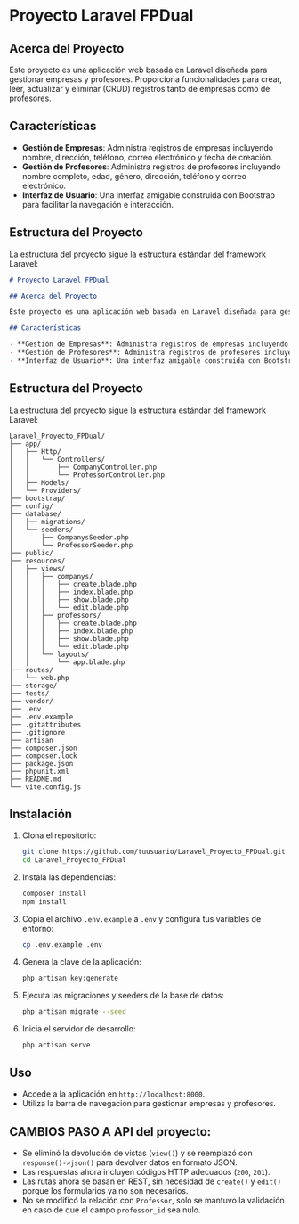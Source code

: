 # Proyecto Laravel FPDual

## Acerca del Proyecto

Este proyecto es una aplicación web basada en Laravel diseñada para gestionar empresas y profesores. Proporciona funcionalidades para crear, leer, actualizar y eliminar (CRUD) registros tanto de empresas como de profesores.

## Características

- **Gestión de Empresas**: Administra registros de empresas incluyendo nombre, dirección, teléfono, correo electrónico y fecha de creación.
- **Gestión de Profesores**: Administra registros de profesores incluyendo nombre completo, edad, género, dirección, teléfono y correo electrónico.
- **Interfaz de Usuario**: Una interfaz amigable construida con Bootstrap para facilitar la navegación e interacción.

## Estructura del Proyecto

La estructura del proyecto sigue la estructura estándar del framework Laravel:

```md
# Proyecto Laravel FPDual

## Acerca del Proyecto

Este proyecto es una aplicación web basada en Laravel diseñada para gestionar empresas y profesores. Proporciona funcionalidades para crear, leer, actualizar y eliminar (CRUD) registros tanto de empresas como de profesores.

## Características

- **Gestión de Empresas**: Administra registros de empresas incluyendo nombre, dirección, teléfono, correo electrónico y fecha de creación.
- **Gestión de Profesores**: Administra registros de profesores incluyendo nombre completo, edad, género, dirección, teléfono y correo electrónico.
- **Interfaz de Usuario**: Una interfaz amigable construida con Bootstrap para facilitar la navegación e interacción.
```
## Estructura del Proyecto

La estructura del proyecto sigue la estructura estándar del framework Laravel:
```text
Laravel_Proyecto_FPDual/
├── app/
│   ├── Http/
│   │   └── Controllers/
│   │       ├── CompanyController.php
│   │       └── ProfessorController.php
│   ├── Models/
│   └── Providers/
├── bootstrap/
├── config/
├── database/
│   ├── migrations/
│   └── seeders/
│       ├── CompanysSeeder.php
│       └── ProfessorSeeder.php
├── public/
├── resources/
│   ├── views/
│   │   ├── companys/
│   │   │   ├── create.blade.php
│   │   │   ├── index.blade.php
│   │   │   ├── show.blade.php
│   │   │   └── edit.blade.php
│   │   ├── professors/
│   │   │   ├── create.blade.php
│   │   │   ├── index.blade.php
│   │   │   ├── show.blade.php
│   │   │   └── edit.blade.php
│   │   └── layouts/
│   │       └── app.blade.php
├── routes/
│   └── web.php
├── storage/
├── tests/
├── vendor/
├── .env
├── .env.example
├── .gitattributes
├── .gitignore
├── artisan
├── composer.json
├── composer.lock
├── package.json
├── phpunit.xml
├── README.md
└── vite.config.js
````

## Instalación

1. Clona el repositorio:
    ```sh
    git clone https://github.com/tuusuario/Laravel_Proyecto_FPDual.git
    cd Laravel_Proyecto_FPDual
    ```

2. Instala las dependencias:
    ```sh
    composer install
    npm install
    ```

3. Copia el archivo `.env.example` a `.env` y configura tus variables de entorno:
    ```sh
    cp .env.example .env
    ```

4. Genera la clave de la aplicación:
    ```sh
    php artisan key:generate
    ```

5. Ejecuta las migraciones y seeders de la base de datos:
    ```sh
    php artisan migrate --seed
    ```

6. Inicia el servidor de desarrollo:
    ```sh
    php artisan serve
    ```

## Uso

- Accede a la aplicación en `http://localhost:8000`.
- Utiliza la barra de navegación para gestionar empresas y profesores.


## CAMBIOS PASO A API del proyecto:


- Se eliminó la devolución de vistas (`view()`) y se reemplazó con `response()->json()` para devolver datos en formato JSON.  
- Las respuestas ahora incluyen códigos HTTP adecuados (`200`, `201`).  
- Las rutas ahora se basan en REST, sin necesidad de `create()` y `edit()` porque los formularios ya no son necesarios.  
- No se modificó la relación con `Professor`, solo se mantuvo la validación en caso de que el campo `professor_id` sea nulo.  
